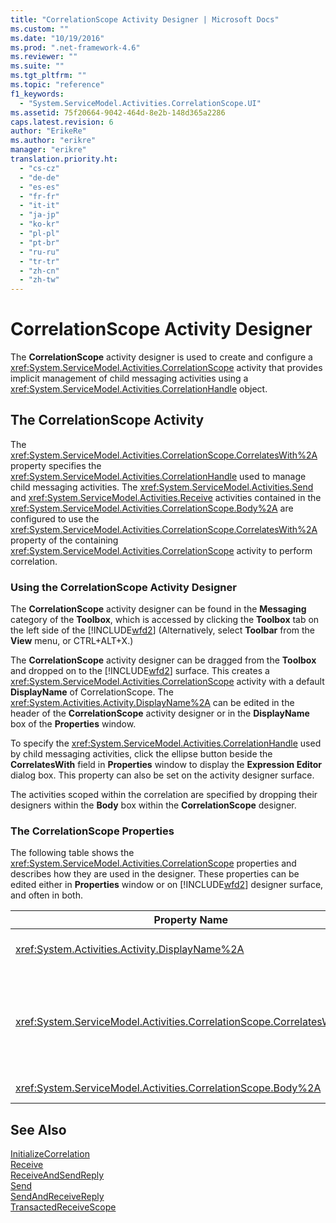 ```yaml
---
title: "CorrelationScope Activity Designer | Microsoft Docs"
ms.custom: ""
ms.date: "10/19/2016"
ms.prod: ".net-framework-4.6"
ms.reviewer: ""
ms.suite: ""
ms.tgt_pltfrm: ""
ms.topic: "reference"
f1_keywords: 
  - "System.ServiceModel.Activities.CorrelationScope.UI"
ms.assetid: 75f20664-9042-464d-8e2b-148d365a2286
caps.latest.revision: 6
author: "ErikeRe"
ms.author: "erikre"
manager: "erikre"
translation.priority.ht: 
  - "cs-cz"
  - "de-de"
  - "es-es"
  - "fr-fr"
  - "it-it"
  - "ja-jp"
  - "ko-kr"
  - "pl-pl"
  - "pt-br"
  - "ru-ru"
  - "tr-tr"
  - "zh-cn"
  - "zh-tw"
---
```

# CorrelationScope Activity Designer
The **CorrelationScope** activity designer is used to create and configure a <xref:System.ServiceModel.Activities.CorrelationScope> activity that provides implicit management of child messaging activities using a <xref:System.ServiceModel.Activities.CorrelationHandle> object.  
  
## The CorrelationScope Activity  
 The <xref:System.ServiceModel.Activities.CorrelationScope.CorrelatesWith%2A> property specifies the <xref:System.ServiceModel.Activities.CorrelationHandle> used to manage child messaging activities. The <xref:System.ServiceModel.Activities.Send> and <xref:System.ServiceModel.Activities.Receive> activities contained in the <xref:System.ServiceModel.Activities.CorrelationScope.Body%2A> are configured to use the <xref:System.ServiceModel.Activities.CorrelationScope.CorrelatesWith%2A> property of the containing <xref:System.ServiceModel.Activities.CorrelationScope> activity to perform correlation.  
  
### Using the CorrelationScope Activity Designer  
 The **CorrelationScope** activity designer can be found in the **Messaging** category of the **Toolbox**, which is accessed by clicking the **Toolbox** tab on the left side of the [!INCLUDE[wfd2](../workflow-designer/includes/wfd2_md.md)] (Alternatively, select **Toolbar** from the **View** menu, or CTRL+ALT+X.)  
  
 The **CorrelationScope** activity designer can be dragged from the **Toolbox** and dropped on to the [!INCLUDE[wfd2](../workflow-designer/includes/wfd2_md.md)] surface. This creates a <xref:System.ServiceModel.Activities.CorrelationScope> activity with a default **DisplayName** of CorrelationScope. The <xref:System.Activities.Activity.DisplayName%2A> can be edited in the header of the **CorrelationScope** activity designer or in the **DisplayName** box of the **Properties** window.  
  
 To specify the <xref:System.ServiceModel.Activities.CorrelationHandle> used by child messaging activities, click the ellipse button beside the **CorrelatesWith** field in **Properties** window to display the **Expression Editor** dialog box. This property can also be set on the activity designer surface.  
  
 The activities scoped within the correlation are specified by dropping their designers within the **Body** box within the **CorrelationScope** designer.  
  
### The CorrelationScope Properties  
 The following table shows the <xref:System.ServiceModel.Activities.CorrelationScope> properties and describes how they are used in the designer. These properties can be edited either in **Properties** window or on [!INCLUDE[wfd2](../workflow-designer/includes/wfd2_md.md)] designer surface, and often in both.  
  
|Property Name|Required|Usage|  
|-------------------|--------------|-----------|  
|<xref:System.Activities.Activity.DisplayName%2A>|False|The optional friendly name of the <xref:System.ServiceModel.Activities.InitializeCorrelation> activity.|  
|<xref:System.ServiceModel.Activities.CorrelationScope.CorrelatesWith%2A>|False|Specifies the <xref:System.ServiceModel.Activities.CorrelationHandle> used to manage child messaging activities. If you do not set this property, <xref:System.ServiceModel.Activities.CorrelationScope> creates an implicit <xref:System.ServiceModel.Activities.CorrelationHandle> automatically.|  
|<xref:System.ServiceModel.Activities.CorrelationScope.Body%2A>|False|Specifies the activities within the scope of the correlation.|  
  
## See Also  
 [InitializeCorrelation](../workflow-designer/initializecorrelation-activity-designer.md)   
 [Receive](../workflow-designer/receive-activity-designer.md)   
 [ReceiveAndSendReply](../workflow-designer/receiveandsendreply-template-designer.md)   
 [Send](../workflow-designer/send-activity-designer.md)   
 [SendAndReceiveReply](../workflow-designer/sendandreceivereply-template-designer.md)   
 [TransactedReceiveScope](../workflow-designer/transactedreceivescope-activity-designer.md)